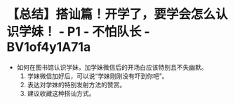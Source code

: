 # 【总结】搭讪篇！开学了，要学会怎么认识学妹！ - P1 - 不怕队长 - BV1of4y1A71a

-   如何在图书馆认识学妹，加学妹微信后的开场白应该特别且不失幽默。
    1.  学妹微信加好后，可以说“学妹刚刚没有吓到你吧”。
    2.  表达对学妹的特别发射方法的赞赏。
    3.  建议收藏这种搭讪方式。